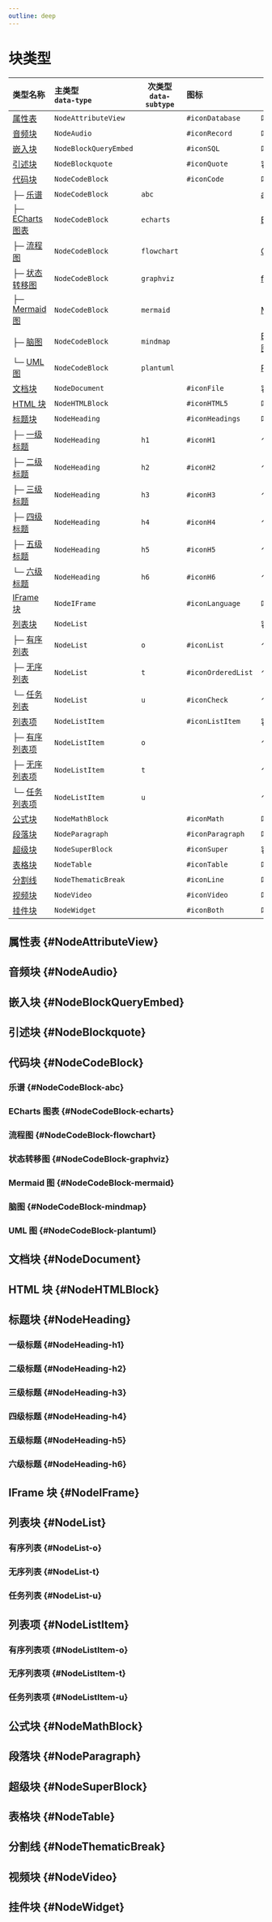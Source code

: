 ```yaml
---
outline: deep
---
```


# 块类型

| 类型名称                                  | 主类型 <br/> `data-type` | 次类型 <br/> `data-subtype` | 图标               | 备注                                                                              |
| :---------------------------------------- | :----------------------- | --------------------------- | :----------------- | --------------------------------------------------------------------------------- |
| [属性表](#NodeAttributeView)              | `NodeAttributeView`      |                             | `#iconDatabase`    | 叶子块                                                                            |
| [音频块](#NodeAudio)                      | `NodeAudio`              |                             | `#iconRecord`      | 叶子块                                                                            |
| [嵌入块](#NodeBlockQueryEmbed)            | `NodeBlockQueryEmbed`    |                             | `#iconSQL`         | 叶子块                                                                            |
| [引述块](#NodeBlockquote)                 | `NodeBlockquote`         |                             | `#iconQuote`       | 容器块                                                                            |
| [代码块](#NodeCodeBlock)                  | `NodeCodeBlock`          |                             | `#iconCode`        | 叶子块                                                                            |
| ├─ [乐谱](#NodeCodeBlock-abc)             | `NodeCodeBlock`          | `abc`                       |                    | [abcjs](https://paulrosen.github.io/abcjs/)                                       |
| ├─ [ECharts 图表](#NodeCodeBlock-echarts) | `NodeCodeBlock`          | `echarts`                   |                    | [ECharts](https://echarts.apache.org/zh/index.html)                               |
| ├─ [流程图](#NodeCodeBlock-flowchart)     | `NodeCodeBlock`          | `flowchart`                 |                    | [Graphviz](https://graphviz.org)                                                  |
| ├─ [状态转移图](#NodeCodeBlock-graphviz)  | `NodeCodeBlock`          | `graphviz`                  |                    | [flowchart.js](https://flowchart.js.org/)                                         |
| ├─ [Mermaid 图](#NodeCodeBlock-mermaid)   | `NodeCodeBlock`          | `mermaid`                   |                    | [Mermaid](https://mermaid.js.org/)                                                |
| ├─ [脑图](#NodeCodeBlock-mindmap)         | `NodeCodeBlock`          | `mindmap`                   |                    | [ECharts 树图](https://echarts.apache.org/examples/zh/index.html#chart-type-tree) |
| └─ [UML 图](#NodeCodeBlock-plantuml)      | `NodeCodeBlock`          | `plantuml`                  |                    | [PlantUML](https://plantuml.com)                                                  |
| [文档块](#NodeDocument)                   | `NodeDocument`           |                             | `#iconFile`        | 容器块                                                                            |
| [HTML 块](#NodeHTMLBlock)                 | `NodeHTMLBlock`          |                             | `#iconHTML5`       | 叶子块                                                                            |
| [标题块](#NodeHeading)                    | `NodeHeading`            |                             | `#iconHeadings`    | 叶子块                                                                            |
| ├─ [一级标题](#NodeHeading-h1)            | `NodeHeading`            | `h1`                        | `#iconH1`          | ↑                                                                                 |
| ├─ [二级标题](#NodeHeading-h2)            | `NodeHeading`            | `h2`                        | `#iconH2`          | ↑                                                                                 |
| ├─ [三级标题](#NodeHeading-h3)            | `NodeHeading`            | `h3`                        | `#iconH3`          | ↑                                                                                 |
| ├─ [四级标题](#NodeHeading-h4)            | `NodeHeading`            | `h4`                        | `#iconH4`          | ↑                                                                                 |
| ├─ [五级标题](#NodeHeading-h5)            | `NodeHeading`            | `h5`                        | `#iconH5`          | ↑                                                                                 |
| └─ [六级标题](#NodeHeading-h6)            | `NodeHeading`            | `h6`                        | `#iconH6`          | ↑                                                                                 |
| [IFrame 块](#NodeIFrame)                  | `NodeIFrame`             |                             | `#iconLanguage`    | 叶子块                                                                            |
| [列表块](#NodeList)                       | `NodeList`               |                             |                    | 容器块                                                                            |
| ├─ [有序列表](#NodeList-o)                | `NodeList`               | `o`                         | `#iconList`        | ↑                                                                                 |
| ├─ [无序列表](#NodeList-t)                | `NodeList`               | `t`                         | `#iconOrderedList` | ↑                                                                                 |
| └─ [任务列表](#NodeList-u)                | `NodeList`               | `u`                         | `#iconCheck`       | ↑                                                                                 |
| [列表项](#NodeListItem)                   | `NodeListItem`           |                             | `#iconListItem`    | 容器块                                                                            |
| ├─ [有序列表项](#NodeListItem-o)          | `NodeListItem`           | `o`                         |                    | ↑                                                                                 |
| ├─ [无序列表项](#NodeListItem-t)          | `NodeListItem`           | `t`                         |                    | ↑                                                                                 |
| └─ [任务列表项](#NodeListItem-u)          | `NodeListItem`           | `u`                         |                    | ↑                                                                                 |
| [公式块](#NodeMathBlock)                  | `NodeMathBlock`          |                             | `#iconMath`        | 叶子块                                                                            |
| [段落块](#NodeParagraph)                  | `NodeParagraph`          |                             | `#iconParagraph`   | 叶子块                                                                            |
| [超级块](#NodeSuperBlock)                 | `NodeSuperBlock`         |                             | `#iconSuper`       | 容器块                                                                            |
| [表格块](#NodeTable)                      | `NodeTable`              |                             | `#iconTable`       | 叶子块                                                                            |
| [分割线](#NodeThematicBreak)              | `NodeThematicBreak`      |                             | `#iconLine`        | 叶子块                                                                            |
| [视频块](#NodeVideo)                      | `NodeVideo`              |                             | `#iconVideo`       | 叶子块                                                                            |
| [挂件块](#NodeWidget)                     | `NodeWidget`             |                             | `#iconBoth`        | 叶子块                                                                            |

## 属性表 {#NodeAttributeView}

## 音频块 {#NodeAudio}

## 嵌入块 {#NodeBlockQueryEmbed}

## 引述块 {#NodeBlockquote}

## 代码块 {#NodeCodeBlock}

### 乐谱 {#NodeCodeBlock-abc}

### ECharts 图表 {#NodeCodeBlock-echarts}

### 流程图 {#NodeCodeBlock-flowchart}

### 状态转移图 {#NodeCodeBlock-graphviz}

### Mermaid 图 {#NodeCodeBlock-mermaid}

### 脑图 {#NodeCodeBlock-mindmap}

### UML 图 {#NodeCodeBlock-plantuml}

## 文档块 {#NodeDocument}

## HTML 块 {#NodeHTMLBlock}

## 标题块 {#NodeHeading}

### 一级标题 {#NodeHeading-h1}

### 二级标题 {#NodeHeading-h2}

### 三级标题 {#NodeHeading-h3}

### 四级标题 {#NodeHeading-h4}

### 五级标题 {#NodeHeading-h5}

### 六级标题 {#NodeHeading-h6}

## IFrame 块 {#NodeIFrame}

## 列表块 {#NodeList}

### 有序列表 {#NodeList-o}

### 无序列表 {#NodeList-t}

### 任务列表 {#NodeList-u}

## 列表项 {#NodeListItem}

### 有序列表项 {#NodeListItem-o}

### 无序列表项 {#NodeListItem-t}

### 任务列表项 {#NodeListItem-u}

## 公式块 {#NodeMathBlock}

## 段落块 {#NodeParagraph}

## 超级块 {#NodeSuperBlock}

## 表格块 {#NodeTable}

## 分割线 {#NodeThematicBreak}

## 视频块 {#NodeVideo}

## 挂件块 {#NodeWidget}
